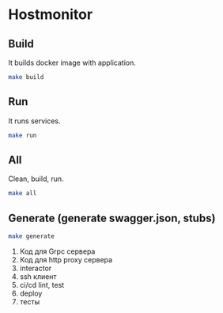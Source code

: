 # Hostmonitor

## Build
It builds docker image with application.
```bash
make build
```

## Run
It runs services.
```bash
make run
```

## All
Clean, build, run.
```bash
make all
```

## Generate (generate swagger.json, stubs)
```bash
make generate
```

1. Код для Grpc сервера
2. Код для http proxy сервера
3. interactor
4. ssh клиент
5. ci/cd lint, test
6. deploy
7. тесты